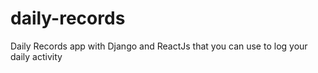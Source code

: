 # daily-records
Daily Records app with Django and ReactJs that you can use to log your daily activity
